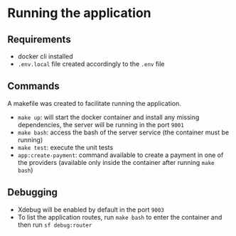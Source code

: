 # Running the application

## Requirements

- docker cli installed
- `.env.local` file created accordingly to the `.env` file

## Commands

A makefile was created to facilitate running the application.

- `make up`: will start the docker container and install any missing dependencies, the server will be running in the port `9001`
- `make bash`: access the bash of the server service (the container must be running)
- `make test`: execute the unit tests
- `app:create-payment`: command available to create a payment in one of the providers (available only inside the container after running `make bash`)

## Debugging

- Xdebug will be enabled by default in the port `9003`
- To list the application routes, run `make bash` to enter the container and then run `sf debug:router`
